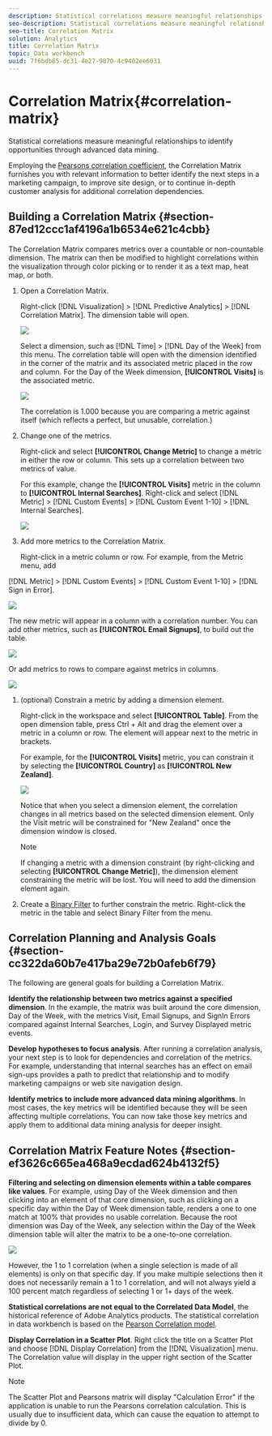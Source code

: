```yaml
---
description: Statistical correlations measure meaningful relationships to identify opportunities through advanced data mining.
seo-description: Statistical correlations measure meaningful relationships to identify opportunities through advanced data mining.
seo-title: Correlation Matrix
solution: Analytics
title: Correlation Matrix
topic: Data workbench
uuid: 7f6bdb65-dc31-4e27-9870-4c9402ee6031
---
```


# Correlation Matrix{#correlation-matrix}

Statistical correlations measure meaningful relationships to identify opportunities through advanced data mining.

 Employing the [Pearsons correlation coefficient](../../../../home/c-get-started/c-analysis-vis/c-correlation-analysis/c-correlation-pearsons.md#concept-5996cb8c89fd4df5b47b7318e7a1d29c), the Correlation Matrix furnishes you with relevant information to better identify the next steps in a marketing campaign, to improve site design, or to continue in-depth customer analysis for additional correlation dependencies.

## Building a Correlation Matrix {#section-87ed12ccc1af4196a1b6534e621c4cbb}

The Correlation Matrix compares metrics over a countable or non-countable dimension. The matrix can then be modified to highlight correlations within the visualization through color picking or to render it as a text map, heat map, or both.

1. Open a Correlation Matrix.

   Right-click [!DNL Visualization] > [!DNL Predictive Analytics] > [!DNL Correlation Matrix]. The dimension table will open.

   ![](assets/correlation_matrix_2.png)

   Select a dimension, such as [!DNL Time] > [!DNL Day of the Week] from this menu. The correlation table will open with the dimension identified in the corner of the matrix and its associated metric placed in the row and column. For the Day of the Week dimension, **[!UICONTROL Visits]** is the associated metric.

   ![](assets/correlation_matrix_1.png)

   The correlation is 1.000 because you are comparing a metric against itself (which reflects a perfect, but unusable, correlation.) 

1. Change one of the metrics.

   Right-click and select **[!UICONTROL Change Metric]** to change a metric in either the row or column. This sets up a correlation between two metrics of value.

   For this example, change the **[!UICONTROL Visits]** metric in the column to **[!UICONTROL Internal Searches]**. Right-click and select [!DNL Metric] > [!DNL Custom Events] > [!DNL Custom Event 1-10] > [!DNL Internal Searches].

   ![](assets/correlation_matrix_change_metric.png)

1. Add more metrics to the Correlation Matrix.

   Right-click in a metric column or row. For example, from the Metric menu, add

[!DNL Metric] > [!DNL Custom Events] > [!DNL Custom Event 1-10] > [!DNL Sign in Error].

   ![](assets/correlation_matrix_11.png)

   The new metric will appear in a column with a correlation number. You can add other metrics, such as **[!UICONTROL Email Signups]**, to build out the table.

   ![](assets/correlation_matrix_6.png)

   Or add metrics to rows to compare against metrics in columns.

   ![](assets/correlation_matrix_add_metric.png)

1. (optional) Constrain a metric by adding a dimension element.

   Right-click in the workspace and select **[!UICONTROL Table]**. From the open dimension table, press Ctrl + Alt and drag the element over a metric in a column or row. The element will appear next to the metric in brackets.

   For example, for the **[!UICONTROL Visits]** metric, you can constrain it by selecting the **[!UICONTROL Country]** as **[!UICONTROL New Zealand]**.

   ![](assets/correlation_matrix_dim_element.png)

   Notice that when you select a dimension element, the correlation changes in all metrics based on the selected dimension element. Only the Visit metric will be constrained for "New Zealand" once the dimension window is closed.

   >[!NOTE]
   >
   >If changing a metric with a dimension constraint (by right-clicking and selecting **[!UICONTROL Change Metric]**), the dimension element constraining the metric will be lost. You will need to add the dimension element again.

1. Create a [Binary Filter](../../../../home/c-get-started/c-analysis-vis/c-correlation-analysis/c-correlation-binary-filter.md#concept-24e1daff43c540f69019f236976da31c) to further constrain the metric. Right-click the metric in the table and select Binary Filter from the menu.

## Correlation Planning and Analysis Goals {#section-cc322da60b7e417ba29e72b0afeb6f79}

The following are general goals for building a Correlation Matrix.

**Identify the relationship between two metrics against a specified dimension**. In the example, the matrix was built around the core dimension, Day of the Week, with the metrics Visit, Email Signups, and SignIn Errors compared against Internal Searches, Login, and Survey Displayed metric events.

**Develop hypotheses to focus analysis**. After running a correlation analysis, your next step is to look for dependencies and correlation of the metrics. For example, understanding that internal searches has an effect on email sign-ups provides a path to predict that relationship and to modify marketing campaigns or web site navigation design.

**Identify metrics to include more advanced data mining algorithms**. In most cases, the key metrics will be identified because they will be seen affecting multiple correlations. You can now take those key metrics and apply them to additional data mining analysis for deeper insight.

## Correlation Matrix Feature Notes {#section-ef3626c665ea468a9ecdad624b4132f5}

**Filtering and selecting on dimension elements within a table compares like values**. For example, using Day of the Week dimension and then clicking into an element of that core dimension, such as clicking on a specific day within the Day of Week dimension table, renders a one to one match at 100% that provides no usable correlation. Because the root dimension was Day of the Week, any selection within the Day of the Week dimension table will alter the matrix to be a one-to-one correlation.

![](assets/correlation_matrix_10.png)

However, the 1 to 1 correlation (when a single selection is made of all elements) is only on that specific day. If you make multiple selections then it does not necessarily remain a 1 to 1 correlation, and will not always yield a 100 percent match regardless of selecting 1 or 1+ days of the week.

**Statistical correlations are not equal to the Correlated Data Model**, the historical reference of Adobe Analytics products. The statistical correlation in data workbench is based on the [Pearson Correlation model](../../../../home/c-get-started/c-analysis-vis/c-correlation-analysis/c-correlation-pearsons.md#concept-5996cb8c89fd4df5b47b7318e7a1d29c).

**Display Correlation in a Scatter Plot**. Right click the title on a Scatter Plot and choose [!DNL Display Correlation] from the [!DNL Visualization] menu. The Correlation value will display in the upper right section of the Scatter Plot.

>[!NOTE]
>
>The Scatter Plot and Pearsons matrix will display "Calculation Error" if the application is unable to run the Pearsons correlation calculation. This is usually due to insufficient data, which can cause the equation to attempt to divide by 0.

